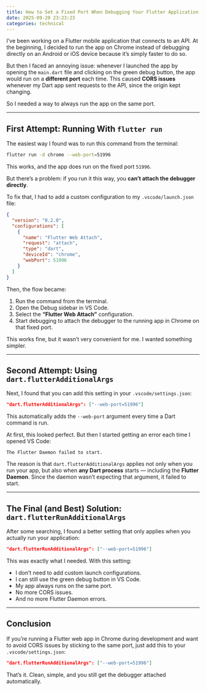 ```yaml
---
title: How to Set a Fixed Port When Debugging Your Flutter Application
date: 2025-09-20 23:23:23
categories: technical
---
```


I’ve been working on a Flutter mobile application that connects to an API. At the beginning, I decided to run the app on Chrome instead of debugging directly on an Android or iOS device because it’s simply faster to do so.

But then I faced an annoying issue: whenever I launched the app by opening the `main.dart` file and clicking on the green debug button, the app would run on a **different port** each time. This caused **CORS issues** whenever my Dart app sent requests to the API, since the origin kept changing.

So I needed a way to always run the app on the same port.

<!--more-->

---

## First Attempt: Running With `flutter run`

The easiest way I found was to run this command from the terminal:

```bash
flutter run -d chrome --web-port=51996
```

This works, and the app does run on the fixed port `51996`.

But there’s a problem: if you run it this way, you **can’t attach the debugger directly**.

To fix that, I had to add a custom configuration to my `.vscode/launch.json` file:

```json
{
  "version": "0.2.0",
  "configurations": [
    {
      "name": "Flutter Web Attach",
      "request": "attach",
      "type": "dart",
      "deviceId": "chrome",
      "webPort": 51996
    }
  ]
}
```

Then, the flow became:

1. Run the command from the terminal.
2. Open the Debug sidebar in VS Code.
3. Select the **“Flutter Web Attach”** configuration.
4. Start debugging to attach the debugger to the running app in Chrome on that fixed port.

This works fine, but it wasn’t very convenient for me. I wanted something simpler.

---

## Second Attempt: Using `dart.flutterAdditionalArgs`

Next, I found that you can add this setting in your `.vscode/settings.json`:

```json
"dart.flutterAdditionalArgs": ["--web-port=51996"]
```

This automatically adds the `--web-port` argument every time a Dart command is run.

At first, this looked perfect. But then I started getting an error each time I opened VS Code:

```
The Flutter Daemon failed to start.
```

The reason is that `dart.flutterAdditionalArgs` applies not only when you run your app, but also when **any Dart process** starts — including the **Flutter Daemon**. Since the daemon wasn’t expecting that argument, it failed to start.

---

## The Final (and Best) Solution: `dart.flutterRunAdditionalArgs`

After some searching, I found a better setting that only applies when you actually run your application:

```json
"dart.flutterRunAdditionalArgs": ["--web-port=51996"]
```

This was exactly what I needed. With this setting:

* I don’t need to add custom launch configurations.
* I can still use the green debug button in VS Code.
* My app always runs on the same port.
* No more CORS issues.
* And no more Flutter Daemon errors.

---

## Conclusion

If you’re running a Flutter web app in Chrome during development and want to avoid CORS issues by sticking to the same port, just add this to your `.vscode/settings.json`:

```json
"dart.flutterRunAdditionalArgs": ["--web-port=51996"]
```

That’s it. Clean, simple, and you still get the debugger attached automatically.
